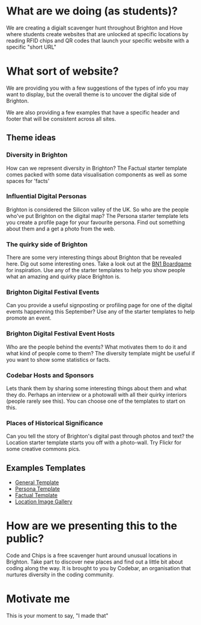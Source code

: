 # What are we doing (as students)?
We are creating a digialt scavenger hunt throughout Brighton and Hove where students create websites that are unlocked at specific locations by reading RFID chips and QR codes that launch your specific website with a specific "short URL"

# What sort of website? 
We are providing you with a few suggestions of the types of info you may want to display, but the overall theme is to uncover the digital side of Brighton. 

We are also providing a few examples that have a specific header and footer that will be consistent across all sites.

## Theme ideas
### Diversity in Brighton
How can we represent diversity in Brighton? The Factual starter template comes packed with some data visualisation components as well as some spaces for 'facts' 

### Influential Digital Personas
Brighton is considered the Silicon valley of the UK. So who are the people who've put Brighton on the digital map? The Persona starter template lets you create a profile page for your favourite persona. Find out something about them and a get a photo from the web.

### The quirky side of Brighton
There are some very interesting things about Brighton that be revealed here. Dig out some interesting ones. Take a look out at the [BN1 Boardgame](http://www.worldofbeardandpog.co.uk/Bedsitgames/bn13rd.html) for inspiration. Use any of the starter templates to help you show people what an amazing and quirky place Brighton is. 

### Brighton Digital Festival Events
Can you provide a useful signposting or profiling page for one of the digital events happenning this September? Use any of the starter templates to help promote an event.

### Brighton Digital Festival Event Hosts
Who are the people behind the events? What motivates them to do it and what kind of people come to them? The diversity template might be useful if you want to show some statistics or facts. 

### Codebar Hosts and Sponsors
Lets thank them by sharing some interesting things about them and what they do. Perhaps an interview or a photowall with all their quirky interiors (people rarely see this). You can choose one of the templates to start on this.

### Places of Historical Significance
Can you tell the story of Brighton's digital past through photos and text? the Location starter template starts you off with a photo-wall. Try Flickr for some creative commons pics.

## Examples Templates
- [General Template](https://github.com/codebar/code-brighton/tree/master/examples/general)
- [Persona Template](https://github.com/codebar/code-brighton/tree/master/examples/personas)
- [Factual Template](https://github.com/codebar/code-brighton/tree/master/examples/factual)
- [Location Image Gallery](https://github.com/codebar/code-brighton/tree/master/examples/location-gallery)

# How are we presenting this to the public?
Code and Chips is a free scavenger hunt around unusual locations in Brighton. Take part to discover new places and find out a little bit about coding along the way. It is brought to you by Codebar, an organisation that nurtures diversity in the coding community.

# Motivate me
This is your moment to say, "I made that"
